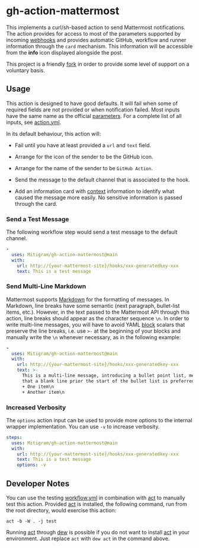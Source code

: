 # gh-action-mattermost

This implements a curl/sh-based action to send Mattermost notifications. The
action provides for access to most of the parameters supported by incoming
[webhooks] and provides automatic GitHub, workflow and runner information
through the `card` mechanism. This information will be accessible from the
**info** icon displayed alongside the post.

This project is a friendly [fork] in order to provide some level of support on a
voluntary basis.

  [webhooks]: https://developers.mattermost.com/integrate/incoming-webhooks/
  [fork]: https://github.com/Mitigram/gh-action-mattermost

## Usage

This action is designed to have good defaults. It will fail when some of
required fields are not provided or when notification failed. Most inputs have
the same name as the official [parameters]. For a complete list of all inputs,
see [action.yml](./action.yml).

In its default behaviour, this action will:

+ Fail until you have at least provided a `url` and `text` field.
+ Arrange for the icon of the sender to be the GitHub icon.
+ Arrange for the name of the sender to be `GitHub Action`.
+ Send the message to the default channel that is associated to the hook.
+ Add an information card with [context] information to identify what caused the
  message more easily. No sensitive information is passed through the card.

  [parameters]: https://developers.mattermost.com/integrate/incoming-webhooks/#parameters
  [context]: https://docs.github.com/en/actions/learn-github-actions/contexts

### Send a Test Message

The following workflow step would send a test message to the default channel.

```yaml
-
  uses: Mitigram/gh-action-mattermost@main
  with:
    url: http://{your-mattermost-site}/hooks/xxx-generatedkey-xxx
    text: This is a test message
```

### Send Multi-Line Markdown

Mattermost supports [Markdown] for the formatting of messages. In Markdown, line
breaks have some semantic (next paragraph, bullet-list items, etc.). However, in
the text passed to the Mattermost API through this action, line breaks should
appear as the character sequence `\n`. In order to write multi-line messages,
you will have to avoid YAML [block] scalars that preserve the line breaks, i.e.
use `>-` at the beginning of your blocks and manually write the `\n` whenever
necessary, as in the following example:

```yaml
-
  uses: Mitigram/gh-action-mattermost@main
  with:
    url: http://{your-mattermost-site}/hooks/xxx-generatedkey-xxx
    text: >-
      This is a multi-line message, introducing a bullet point list, meaning
      that a blank line prior the start of the bullet list is preferred.\n\n
      + One item\n
      + Another item\n
```

  [Markdown]: https://docs.mattermost.com/messaging/formatting-text.html
  [block]: https://yaml-multiline.info/

### Increased Verbosity

The `options` action input can be used to provide more options to the internal
wrapper implementation. You can use `-v` to increase verbosity.

```yaml
steps:
  uses: Mitigram/gh-action-mattermost@main
  with:
    url: http://{your-mattermost-site}/hooks/xxx-generatedkey-xxx
    text: This is a test message
    options: -v
```

## Developer Notes

You can use the testing [workflow.yml](./workflow.yml) in combination with [act]
to manually test this action. Provided [act] is installed, the following
command, run from the root directory, would exercise this action:

```console
act -b -W . -j test
```

Running [act] through [dew] is possible if you do not want to install [act] in
your environment. Just replace `act` with `dew act` in the command above.

  [act]: https://github.com/nektos/act
  [dew]: https://github.com/efrecon/dew
